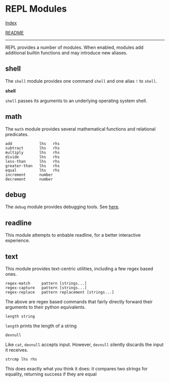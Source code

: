 # REPL Modules

[Index](index.md)

[README](../readme.md)

-------------------------

REPL provides a number of modules. When enabled, modules add additional
builtin functions and may introduce new aliases.

## shell

The `shell` module provides one command `shell` and one alias `!` to `shell`.

**shell**

`shell` passes its arguments to an underlying operating system shell.

## math

The `math` module provides several mathematical functions and relational
predicates.

    add            lhs   rhs
    subtract       lhs   rhs
    multiply       lhs   rhs
    divide         lhs   rhs
    less-than      lhs   rhs
    greater-than   lhs   rhs
    equal          lhs   rhs
    increment      number
    decrement      number

## debug

The `debug` module provides debugging tools. See [here](index.md#Debugging).

## readline

This module attempts to enbable readline, for a better interactive experience.

## text

This module provides text-centric utilities, including a few regex based ones.

    regex-match     pattern [strings...]
    regex-capture   pattern [strings...]
    regex-replace   pattern replacement [strings...]

The above are regex based commands that fairly directly forward their arguments
to their python equivalents.

    length string

`length` prints the length of a string

    devnull

Like `cat`, `devnull` accepts input. However, `devnull` silently discards the
input it receives.

    strcmp lhs rhs

This does exactly what you think it does: it compares two strings for equality,
returning success if they are equal

